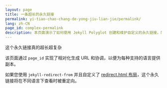 ```yaml
---
layout: page
title: 一条超长的永久链接
permalink: yi-tiao-chao-chang-de-yong-jiu-lian-jie/permalink/
lang: zh-CN
page_id: complex-permalink
description: 本页面演示了如何使用 Jekyll Polyglot 创建和维护自定义的永久链接，同时保留站点结构。
---
```


这个永久链接真的超长超复杂

该页面通过 `page_id` 实现了相对化生成 URL 和协调，以便为每种支持的语言提供副本。

如果您使用 `jekyll-redirect-from` 并且自定义了 [redirect.html 布局](https://github.com/untra/polyglot/blob/main/site/_layouts/redirect.html)，这个永久链接将在不同语言下查看时被重定向。
